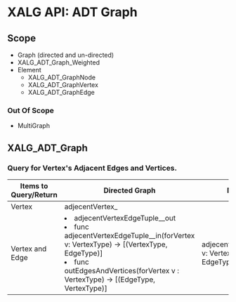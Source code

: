 
# XALG API: ADT Graph

## Scope

* Graph (directed and un-directed)
* XALG_ADT_Graph_Weighted
* Element
  * XALG_ADT_GraphNode
  * XALG_ADT_GraphVertex
  * XALG_ADT_GraphEdge


### Out Of Scope

* MultiGraph


## XALG_ADT_Graph


### Query for Vertex's Adjacent Edges and Vertices.

Items to Query/Return | Directed Graph | Non-Directed Graph
--|--|--
Vertex | adjecentVertex_  |
Vertex and Edge | <li> adjecentVertexEdgeTuple__out <li> func adjecentVertexEdgeTuple__in(forVertex v: VertexType) -> [(VertexType, EdgeType)] <li> func outEdgesAndVertices(forVertex v : VertexType) -> [(EdgeType, VertexType)] | adjecentVertexEdgeTuple_(forVertex v: VertexType) -> [(VertexType, EdgeType)]
